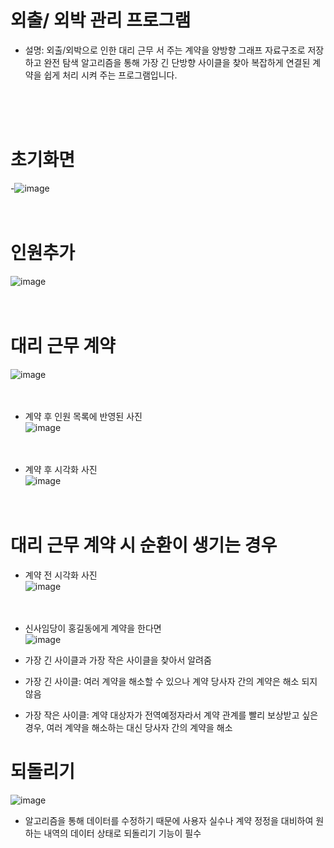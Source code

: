 # 외출/ 외박 관리 프로그램
- 설명: 외출/외박으로 인한 대리 근무 서 주는 계약을 양방향 그래프 자료구조로 저장하고 완전 탐색 알고리즘을 통해 가장 긴 단방향 사이클을 찾아 복잡하게 연결된 계약을 쉽게 처리 시켜 주는 프로그램입니다.

  <br/>  <br/>  <br/>

# 초기화면
-![image](https://github.com/IAMNOTAHUMANBEING/PASS-Management-System/assets/60809568/fef36d30-d2b6-44b6-89f4-87c58893fed9)<br/><br/><br/>  

# 인원추가
![image](https://github.com/IAMNOTAHUMANBEING/PASS-Management-System/assets/60809568/422d6df0-1ef9-4946-ae66-ed99601d1afa)<br/><br/><br/>  

# 대리 근무 계약
![image](https://github.com/IAMNOTAHUMANBEING/PASS-Management-System/assets/60809568/d06bc551-e27d-47a1-b179-3ad60452d283)<br/><br/><br/> 

- 계약 후 인원 목록에 반영된 사진<br/> 
![image](https://github.com/IAMNOTAHUMANBEING/PASS-Management-System/assets/60809568/2b23aa4e-c4b5-4818-a2f3-c38fc396f063)<br/><br/><br/>  

- 계약 후 시각화 사진<br/> 
![image](https://github.com/IAMNOTAHUMANBEING/PASS-Management-System/assets/60809568/244f5c72-5b46-46ce-a782-dad107a79a75)<br/><br/><br/>  

# 대리 근무 계약 시 순환이 생기는 경우

- 계약 전 시각화 사진<br/> 
![image](https://github.com/IAMNOTAHUMANBEING/PASS-Management-System/assets/60809568/60a2c585-d06e-4914-8e16-d71b290646f5)<br/><br/><br/>  

- 신사임당이 홍길동에게 계약을 한다면<br/> 
![image](https://github.com/IAMNOTAHUMANBEING/PASS-Management-System/assets/60809568/4b088258-8e90-44f0-8ab4-aa60f009457b)<br/> 

- 가장 긴 사이클과 가장 작은 사이클을 찾아서 알려줌<br/> 
- 가장 긴 사이클: 여러 계약을 해소할 수 있으나 계약 당사자 간의 계약은 해소 되지 않음<br/> 
- 가장 작은 사이클: 계약 대상자가 전역예정자라서 계약 관계를 빨리 보상받고 싶은 경우, 여러 계약을 해소하는 대신 당사자 간의 계약을 해소<br/> 

# 되돌리기
![image](https://github.com/IAMNOTAHUMANBEING/PASS-Management-System/assets/60809568/5586ce59-fc56-48bf-9861-302feafadbb4)<br/>  

- 알고리즘을 통해 데이터를 수정하기 때문에 사용자 실수나 계약 정정을 대비하여 원하는 내역의 데이터 상태로 되돌리기 기능이 필수<br/> 




